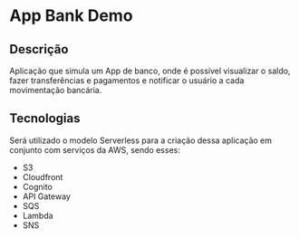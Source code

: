 # App Bank Demo

## Descrição
Aplicação que simula um App de banco, onde é possível visualizar o saldo, fazer transferências e pagamentos e notificar o usuário a cada movimentação bancária.

## Tecnologias
Será utilizado o modelo Serverless para a criação dessa aplicação em conjunto com serviços da AWS, sendo esses:
- S3
- Cloudfront
- Cognito
- API Gateway
- SQS
- Lambda
- SNS 

